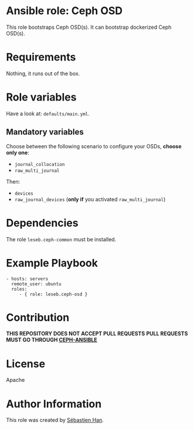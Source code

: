 # Ansible role: Ceph OSD

This role bootstraps Ceph OSD(s).
It can bootstrap dockerized Ceph OSD(s).

# Requirements

Nothing, it runs out of the box.

# Role variables

Have a look at: `defaults/main.yml`.

## Mandatory variables

Choose between the following scenario to configure your OSDs, **choose only one**:

* `journal_collocation`
* `raw_multi_journal`

Then:

* `devices`
* `raw_journal_devices` (**only if** you activated `raw_multi_journal`)

# Dependencies

The role `leseb.ceph-common` must be installed.

# Example Playbook

```
- hosts: servers
  remote_user: ubuntu
  roles:
     - { role: leseb.ceph-osd }
```

# Contribution

**THIS REPOSITORY DOES NOT ACCEPT PULL REQUESTS**
**PULL REQUESTS MUST GO THROUGH [CEPH-ANSIBLE](https://github.com/ceph/ceph-ansible)**

# License

Apache

# Author Information

This role was created by [Sébastien Han](http://sebastien-han.fr/).
